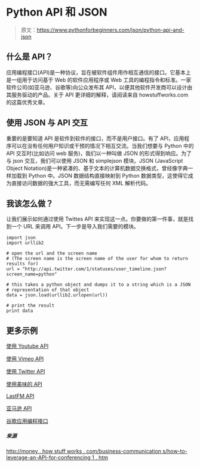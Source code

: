 # Python API 和 JSON

> 原文：<https://www.pythonforbeginners.com/json/python-api-and-json>

## 什么是 API？

应用编程接口(API)是一种协议，旨在被软件组件用作相互通信的接口。它基本上是一组用于访问基于 Web 的软件应用程序或 Web 工具的编程指令和标准。一家软件公司(如亚马逊、谷歌等)向公众发布其 API，以便其他软件开发商可以设计由其服务驱动的产品。关于 API 更详细的解释，请阅读来自 howstuffworks.com 的这篇优秀文章。

## 使用 JSON 与 API 交互

重要的是要知道 API 是软件到软件的接口，而不是用户接口。有了 API，应用程序可以在没有任何用户知识或干预的情况下相互交流。当我们想要与 Python 中的 API 交互时(比如访问 web 服务)，我们以一种叫做 JSON 的形式得到响应。为了与 json 交互，我们可以使用 JSON 和 simplejson 模块。JSON (JavaScript Object Notation)是一种紧凑的、基于文本的计算机数据交换格式，曾经像字典一样加载到 Python 中。JSON 数据结构直接映射到 Python 数据类型，这使得它成为直接访问数据的强大工具，而无需编写任何 XML 解析代码。

## 我该怎么做？

让我们展示如何通过使用 Twittes API 来实现这一点。你要做的第一件事，就是找到一个 URL 来调用 API。下一步是导入我们需要的模块。

```
import json
import urllib2

# open the url and the screen name 
# (The screen name is the screen name of the user for whom to return results for)
url = "http://api.twitter.com/1/statuses/user_timeline.json?screen_name=python"

# this takes a python object and dumps it to a string which is a JSON
# representation of that object
data = json.load(urllib2.urlopen(url))

# print the result
print data
```

## 更多示例

[使用 Youtube API](https://www.pythonforbeginners.com/api/using-the-youtube-api "youtube")

[使用 Vimeo API](https://www.pythonforbeginners.com/api/how-to-use-the-vimeo-api-in-python "vimeo")

[使用 Twitter API](https://www.pythonforbeginners.com/code-snippets-source-code/tweet-search-with-python "twitter")

[使用美味的 API](http://www.michael-noll.com/projects/delicious-python-api/ "delicious")

[LastFM API](https://www.last.fm/api "lastfm")

[亚马逊 API](https://aws.amazon.com/code/Python?browse=1 "Amazon")

[谷歌应用编程接口](https://developers.google.com/maps/ "google")

##### 来源

[http://money . how stuff works . com/business-communication s/how-to-leverage-an-API-for-conferencing 1 . htm](http://money.howstuffworks.com/business-communications/how-to-leverage-an-api-for-conferencing1.htm "howto")